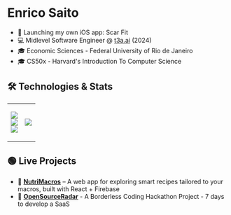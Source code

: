 # Enrico Saito  

- 🚀 Launching my own iOS app: Scar Fit
- 💻 Midlevel Software Engineer @ [t3a.ai](https://t3a.ai) (2024)  
- 🎓 Economic Sciences - Federal University of Rio de Janeiro 
- 🎓 CS50x - Harvard's Introduction To Computer Science

## 🛠 Technologies & Stats 

<table style="border-collapse: collapse; border: none; width: 100%;">
<tr>
  <!-- Tech Stack) -->
  <td valign="middle" align="center" style="border: none;">
    <p align="center">
      <img src="https://skillicons.dev/icons?i=js,ts,react,tailwind"><br>
      <img src="https://skillicons.dev/icons?i=nodejs,express,python,postgresql,prisma"><br>
      <img src="https://skillicons.dev/icons?i=git,githubactions,firebase,supabase,docker,aws">
    </p>
  </td>

  <!-- GitHub Stats -->
  <td valign="middle" align="center" style="border: none;">
    <img src="https://github-readme-stats.vercel.app/api?username=enricosaito&show_icons=true&theme=tokyonight">
  </td>
</tr>
</table>

## 🟢 Live Projects

- 🍉 [**NutriMacros**](https://macro-calculator-e0c96.web.app/) – A web app for exploring smart recipes tailored to your macros, built with React + Firebase
- 📡 [**OpenSourceRadar**](https://open-source-radar.web.app/) - A Borderless Coding Hackathon Project - 7 days to develop a SaaS  
